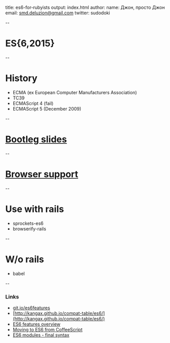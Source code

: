 title: es6-for-rubyists
output: index.html
author:
  name: Джон, просто Джон
  email: smd.deluzion@gmail.com
  twitter: sudodoki

--

# ES{6,2015}

--

# History
+ ECMA (ex European Computer Manufacturers Association)
+ TC39
+ ECMAScript 4 (fail)
+ ECMAScript 5 (December 2009)

--

# [Bootleg slides](https://onedrive.live.com/view.aspx?resid=F22093D0B7E284DF!63359&app=PowerPoint)

--

# [Browser support](http://kangax.github.io/compat-table/es6/)

--

# Use with rails
+ sprockets-es6
+ browserify-rails

--

# W/o rails
+ babel

--
### Links

+ [git.io/es6features](git.io/es6features)
+ [http://kangax.github.io/compat-table/es6/](http://kangax.github.io/compat-table/es6/)
+ [ES6 features overview](http://es6-features.org/)
+ [Moving to ES6 from CoffeeScript](https://gist.github.com/danielgtaylor/0b60c2ed1f069f118562)
+ [ES6 modules - final syntax](http://www.2ality.com/2014/09/es6-modules-final.html)


